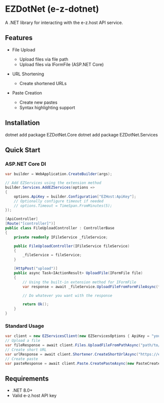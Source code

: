 # EZDotNet (e-z-dotnet)

A .NET library for interacting with the e-z.host API service.

## Features

- File Upload
  - Upload files via file path
  - Upload files via IFormFile (ASP.NET Core)

- URL Shortening
  - Create shortened URLs

- Paste Creation
  - Create new pastes
  - Syntax highlighting support

## Installation

dotnet add package EZDotNet.Core
dotnet add package EZDotNet.Services

## Quick Start

### ASP.NET Core DI

```csharp
var builder = WebApplication.CreateBuilder(args);

// Add EZServices using the extension method
builder.Services.AddEZServices(options =>
{
    options.ApiKey = builder.Configuration["EZHost:ApiKey"];
    // Optionally configure timeout if needed
    // options.Timeout = TimeSpan.FromMinutes(5);
});

[ApiController]
[Route("[controller]")]
public class FileUploadController : ControllerBase
{
    private readonly IFileService _fileService;

    public FileUploadController(IFileService fileService)
    {
        _fileService = fileService;
    }

    [HttpPost("upload")]
    public async Task<IActionResult> UploadFile(IFormFile file)
    {
        // Using the built-in extension method for IFormFile
        var response = await _fileService.UploadFileFromFormFileAsync(file);

        // Do whatever you want with the response

        return Ok();
    }
}
```

### Standard Usage
```csharp
var client = new EZServicesClient(new EZServicesOptions { ApiKey = "your-api-key" });
// Upload a file 
var fileResponse = await client.Files.UploadFileFromPathAsync("path/to/file.png");
// Create short URL 
var urlResponse = await client.Shortener.CreateShortUrlAsync("https://example.com");
// Create paste 
var pasteResponse = await client.Paste.CreatePasteAsync(new PasteCreateRequest { Title = "Title!", Description = "Description!", Text = "Hello World", Language = PasteLanguage.CSharp });
```

## Requirements

- .NET 8.0+
- Valid e-z.host API key
